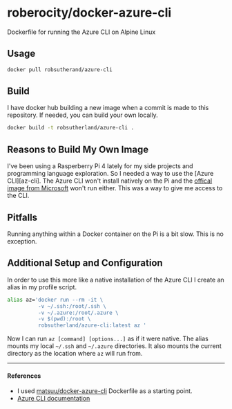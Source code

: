 # roberocity/docker-azure-cli

Dockerfile for running the Azure CLI on Alpine Linux

## Usage

```bash 
docker pull robsutherand/azure-cli
```

## Build

I have docker hub building a new image when a commit is made to this repository.
If needed, you can build your own locally. 

```bash 
docker build -t robsutherland/azure-cli . 
```


## Reasons to Build My Own Image

I've been using a Rasperberry Pi 4 lately for my side projects and programming
language exploration. So I needed a way to use the [Azure CLI][az-cli]. The Azure CLI
won't install natively on the Pi and the [offical image from Microsoft][mcr-az] won't run
either. This was a way to give me access to the CLI. 

## Pitfalls

Running anything within a Docker container on the Pi is a bit slow. This is no
exception.

## Additional Setup and Configuration

In order to use this more like a native installation of the Azure CLI I create
an alias in my profile script. 

```bash
alias az='docker run --rm -it \
          -v ~/.ssh:/root/.ssh \ 
          -v ~/.azure:/root/.azure \ 
          -v $(pwd):/root \ 
          robsutherland/azure-cli:latest az '
```

Now I can run `az [command] [options...]` as if it were native. The alias mounts
my local `~/.ssh` and `~/.azure` directories. It also mounts the current
directory as the location where `az` will run from.

----

#### References

- I used [matsuu/docker-azure-cli][matsuu] Dockerfile as a starting point.
- [Azure CLI documentation][az-ref]


[matsuu]:https://github.com/matsuu/docker-azure-cli
[az-ref]:https://docs.microsoft.com/en-us/cli/azure/?view=azure-cli-latest
[mcr-az]:https://hub.docker.com/_/microsoft-azure-cli
